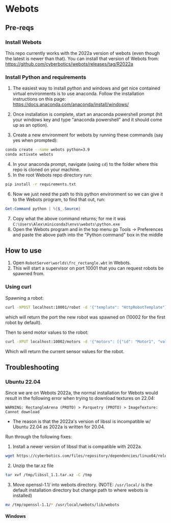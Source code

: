 # Webots

## Pre-reqs

### Install Webots

This repo currently works with the 2022a version of webots (even though the latest is newer than that). You can install that version of Webots from:
https://github.com/cyberbotics/webots/releases/tag/R2022a

### Install Python and requirements

1. The easiest way to install python and windows and get nice contained virtual environments is to use anaconda. Follow the installation instructions on this page: https://docs.anaconda.com/anaconda/install/windows/

2. Once installation is complete, start an anaconda powershell prompt (hit your windows key and type "anaconda powershell" and it should come up as an option).
3. Create a new environment for webots by running these commands (say yes when prompted):

```bash
conda create --name webots python=3.9
conda activate webots
```

4. In your anaconda prompt, navigate (using `cd`) to the folder where this repo is cloned on your machine.
5. In the root Webots repo directory run:

```bash
pip install -r requirements.txt
```

6. Now we just need the path to this python environment so we can give it to the Webots program, to find that out, run:

```powershell
Get-Command python | %{$_.Source}
```

7. Copy what the above command returns; for me it was `C:\Users\Alex\miniconda3\envs\webots\python.exe`
8. Open the Webots program and in the top menu go Tools -> Preferences and paste the above path into the "Python command" box in the middle

## How to use

1.  Open `RobotServer\worlds\frc_rectangle.wbt` in Webots.
2.  This will start a supervisor on port 10001 that you can request robots be spawned from.

### Using curl

Spawning a robot:

```bash
curl -XPOST localhost:10001/robot -d '{"template": "HttpRobotTemplate"}' --header "Content-Type: application/json"
```

which will return the port the new robot was spawned on (10002 for the first robot by default).

Then to send motor values to the robot:

```bash
curl -XPUT localhost:10002/motors -d '{"motors": [{"id": "Motor1", "val": 1.0}]}' --header "Content-Type: application/json"
```

Which will return the current sensor values for the robot.

## Troubleshooting
### Ubuntu 22.04

Since we are on Webots 2022a, the normal installation for Webots would result in the following error when trying to download textures on 22.04:
```
WARNING: RectangleArena (PROTO) > Parquetry (PROTO) > ImageTexture: Cannot download
```
- The reason is that the 2022a's version of libssl is incompatible w/ Ubuntu 22.04 as 2022a is written for 20.04. 

Run through the following fixes:

1. Install a newer version of libssl that is compatible with 2022a.
```bash
wget https://cyberbotics.com/files/repository/dependencies/linux64/release/libssl_1.1.tar.xz -O /tmp/libssl_1.1.tar.xz
```

2. Unzip the tar.xz file
```bash
tar xvf /tmp/libssl_1.1.tar.xz -C /tmp
```

3. Move openssl-1.1/ into webots directory. (NOTE:  `/usr/local/` is the default installation directory but change path to where webots is installed)
```bash
mv /tmp/openssl-1.1/* /usr/local/webots/lib/webots
```
#### Windows

